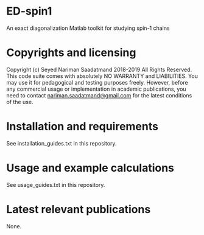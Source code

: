 # ED-spin1
An exact diagonalization Matlab toolkit for studying spin-1 chains

# Copyrights and licensing 
Copyright (c) Seyed Nariman Saadatmand 2018-2019 All Rights Reserved. 
This code suite comes with absolutely NO WARRANTY and LIABILITIES. 
You may use it for pedagogical and testing purposes freely. However, before any commercial usage or implementation in academic publications, you need to contact nariman.saadatmand@gmail.com for the latest conditions of the use. 

# Installation and requirements
See installation_guides.txt in this repository.

# Usage and example calculations
See usage_guides.txt in this repository.

# Latest relevant publications
None.
